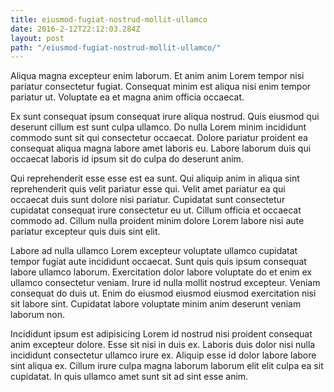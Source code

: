 ```yaml
---
title: eiusmod-fugiat-nostrud-mollit-ullamco
date: 2016-2-12T22:12:03.284Z
layout: post
path: "/eiusmod-fugiat-nostrud-mollit-ullamco/"
---
```


Aliqua magna excepteur enim laborum. Et anim anim Lorem tempor nisi pariatur consectetur fugiat. Consequat minim est aliqua nisi enim tempor pariatur ut. Voluptate ea et magna anim officia occaecat.

Ex sunt consequat ipsum consequat irure aliqua nostrud. Quis eiusmod qui deserunt cillum est sunt culpa ullamco. Do nulla Lorem minim incididunt commodo sunt sit qui consectetur occaecat. Dolore pariatur proident ea consequat aliqua magna labore amet laboris eu. Labore laborum duis qui occaecat laboris id ipsum sit do culpa do deserunt anim.

Qui reprehenderit esse esse est ea sunt. Qui aliquip anim in aliqua sint reprehenderit quis velit pariatur esse qui. Velit amet pariatur ea qui occaecat duis sunt dolore nisi pariatur. Cupidatat sunt consectetur cupidatat consequat irure consectetur eu ut. Cillum officia et occaecat commodo ad. Cillum nulla proident minim dolore Lorem labore nisi aute pariatur excepteur quis duis sint elit.

Labore ad nulla ullamco Lorem excepteur voluptate ullamco cupidatat tempor fugiat aute incididunt occaecat. Sunt quis quis ipsum consequat labore ullamco laborum. Exercitation dolor labore voluptate do et enim ex ullamco consectetur veniam. Irure id nulla mollit nostrud excepteur. Veniam consequat do duis ut. Enim do eiusmod eiusmod eiusmod exercitation nisi sit labore sint. Cupidatat labore voluptate minim anim deserunt veniam laborum non.

Incididunt ipsum est adipisicing Lorem id nostrud nisi proident consequat anim excepteur dolore. Esse sit nisi in duis ex. Laboris duis dolor nisi nulla incididunt consectetur ullamco irure ex. Aliquip esse id dolor labore labore sint aliqua ex. Cillum irure culpa magna laborum laborum elit elit culpa ea sit cupidatat. In quis ullamco amet sunt sit ad sint esse anim.